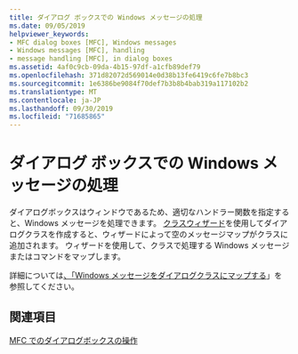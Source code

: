 ```yaml
---
title: ダイアログ ボックスでの Windows メッセージの処理
ms.date: 09/05/2019
helpviewer_keywords:
- MFC dialog boxes [MFC], Windows messages
- Windows messages [MFC], handling
- message handling [MFC], in dialog boxes
ms.assetid: 4af0c9cb-09da-4b15-97df-a1cfb89def79
ms.openlocfilehash: 371d82072d569014e0d38b13fe6419c6fe7b8bc3
ms.sourcegitcommit: 1e6386be9084f70def7b3b8b4bab319a117102b2
ms.translationtype: MT
ms.contentlocale: ja-JP
ms.lasthandoff: 09/30/2019
ms.locfileid: "71685865"
---
```

# <a name="handling-windows-messages-in-your-dialog-box"></a>ダイアログ ボックスでの Windows メッセージの処理

ダイアログボックスはウィンドウであるため、適切なハンドラー関数を指定すると、Windows メッセージを処理できます。 [クラスウィザード](reference/mfc-class-wizard.md)を使用してダイアログクラスを作成すると、ウィザードによって空のメッセージマップがクラスに追加されます。 ウィザードを使用して、クラスで処理する Windows メッセージまたはコマンドをマップします。

詳細については[、「Windows メッセージをダイアログクラスにマップする](../mfc/mapping-windows-messages-to-your-class.md)」を参照してください。

## <a name="see-also"></a>関連項目

[MFC でのダイアログボックスの操作](../mfc/life-cycle-of-a-dialog-box.md)
